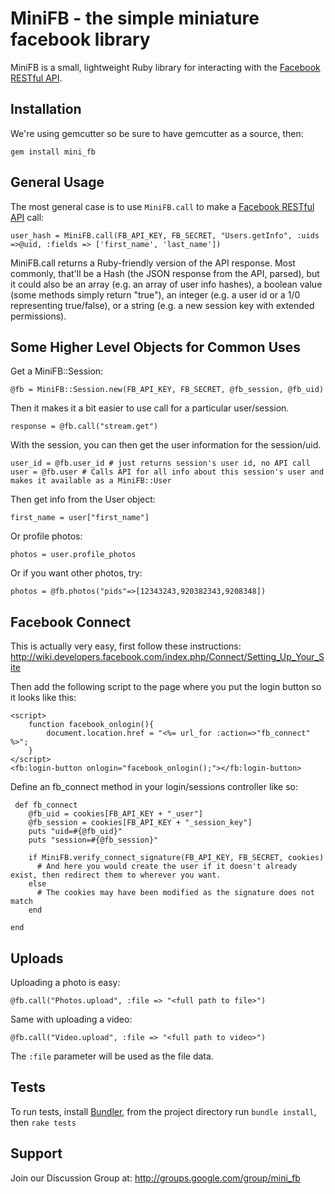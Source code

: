MiniFB - the simple miniature facebook library
==============================================

MiniFB is a small, lightweight Ruby library for interacting with the [Facebook RESTful API][].

Installation
-------------

We're using gemcutter so be sure to have gemcutter as a source, then: 

    gem install mini_fb


General Usage
-------------

The most general case is to use `MiniFB.call` to make a [Facebook RESTful API][] call:

    user_hash = MiniFB.call(FB_API_KEY, FB_SECRET, "Users.getInfo", :uids =>@uid, :fields => ['first_name', 'last_name'])

MiniFB.call returns a Ruby-friendly version of the API response. Most commonly, that'll be a Hash (the JSON response
from the API, parsed), but it could also be an array (e.g. an array of user info hashes), a boolean value (some methods simply return 
"true"), an integer (e.g. a user id or a 1/0 representing true/false), or a string (e.g. a new session key with extended permissions).


Some Higher Level Objects for Common Uses
----------------------

Get a MiniFB::Session:

    @fb = MiniFB::Session.new(FB_API_KEY, FB_SECRET, @fb_session, @fb_uid)

Then it makes it a bit easier to use call for a particular user/session.

    response = @fb.call("stream.get")

With the session, you can then get the user information for the session/uid.

	user_id = @fb.user_id # just returns session's user id, no API call
    user = @fb.user # Calls API for all info about this session's user and makes it available as a MiniFB::User

Then get info from the User object:

    first_name = user["first_name"]

Or profile photos:

    photos = user.profile_photos

Or if you want other photos, try:

    photos = @fb.photos("pids"=>[12343243,920382343,9208348])

Facebook Connect
----------------

This is actually very easy, first follow these instructions: http://wiki.developers.facebook.com/index.php/Connect/Setting_Up_Your_Site

Then add the following script to the page where you put the login button so it looks like this:

    <script>
        function facebook_onlogin(){
            document.location.href = "<%= url_for :action=>"fb_connect" %>";
        }
    </script>
    <fb:login-button onlogin="facebook_onlogin();"></fb:login-button>

Define an fb_connect method in your login/sessions controller like so:

     def fb_connect
        @fb_uid = cookies[FB_API_KEY + "_user"]
        @fb_session = cookies[FB_API_KEY + "_session_key"]
        puts "uid=#{@fb_uid}"
        puts "session=#{@fb_session}"
        
        if MiniFB.verify_connect_signature(FB_API_KEY, FB_SECRET, cookies)
          # And here you would create the user if it doesn't already exist, then redirect them to wherever you want.
        else
          # The cookies may have been modified as the signature does not match
        end

    end


Uploads
-------

Uploading a photo is easy:

    @fb.call("Photos.upload", :file => "<full path to file>")

Same with uploading a video:

    @fb.call("Video.upload", :file => "<full path to video>")

The `:file` parameter will be used as the file data.

Tests
-----

To run tests, install [Bundler](http://gembundler.com/), from the project directory run `bundle install`, then `rake tests`


Support
--------

Join our Discussion Group at: http://groups.google.com/group/mini_fb

[Facebook RESTful API]: http://wiki.developers.facebook.com/index.php/API